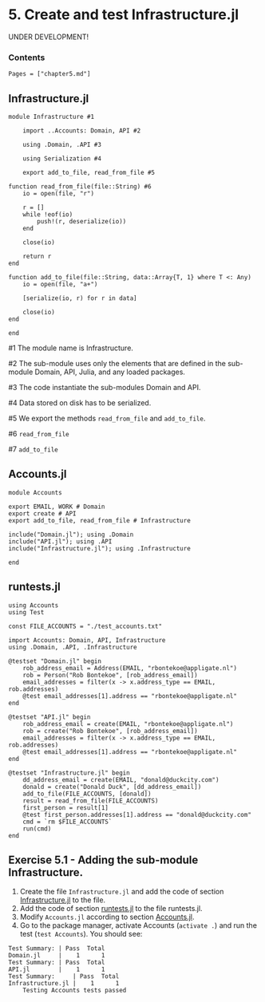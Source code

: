 # 5. Create and test Infrastructure.jl

UNDER DEVELOPMENT!

### Contents

```@contents
Pages = ["chapter5.md"]
```

## Infrastructure.jl

```
module Infrastructure #1

    import ..Accounts: Domain, API #2

    using .Domain, .API #3

    using Serialization #4

    export add_to_file, read_from_file #5

function read_from_file(file::String) #6
    io = open(file, "r")

    r = []
    while !eof(io)
        push!(r, deserialize(io))
    end

    close(io)

    return r
end

function add_to_file(file::String, data::Array{T, 1} where T <: Any)
    io = open(file, "a+")

    [serialize(io, r) for r in data]

    close(io)
end

end

```

\#1 The module name is Infrastructure.

\#2 The sub-module uses only the elements that are defined in the sub-module Domain, API, Julia, and any loaded packages.

\#3 The code instantiate the sub-modules Domain and API.

\#4 Data stored on disk has to be serialized.

\#5 We export the methods `read_from_file` and `add_to_file`.

\#6 `read_from_file`

\#7 `add_to_file`


## Accounts.jl

```
module Accounts

export EMAIL, WORK # Domain
export create # API
export add_to_file, read_from_file # Infrastructure

include("Domain.jl"); using .Domain
include("API.jl"); using .API
include("Infrastructure.jl"); using .Infrastructure

end
```

## runtests.jl
```
using Accounts
using Test

const FILE_ACCOUNTS = "./test_accounts.txt"

import Accounts: Domain, API, Infrastructure
using .Domain, .API, .Infrastructure

@testset "Domain.jl" begin
    rob_address_email = Address(EMAIL, "rbontekoe@appligate.nl")
    rob = Person("Rob Bontekoe", [rob_address_email])
    email_addresses = filter(x -> x.address_type == EMAIL, rob.addresses)
    @test email_addresses[1].address == "rbontekoe@appligate.nl"
end

@testset "API.jl" begin
    rob_address_email = create(EMAIL, "rbontekoe@appligate.nl")
    rob = create("Rob Bontekoe", [rob_address_email])
    email_addresses = filter(x -> x.address_type == EMAIL, rob.addresses)
    @test email_addresses[1].address == "rbontekoe@appligate.nl"
end

@testset "Infrastructure.jl" begin
    dd_address_email = create(EMAIL, "donald@duckcity.com")
    donald = create("Donald Duck", [dd_address_email])
    add_to_file(FILE_ACCOUNTS, [donald])
    result = read_from_file(FILE_ACCOUNTS)
    first_person = result[1]
    @test first_person.addresses[1].address == "donald@duckcity.com"
    cmd = `rm $FILE_ACCOUNTS`
    run(cmd)
end

```

## Exercise 5.1 - Adding the sub-module Infrastructure.

1. Create the file `Infrastructure.jl` and add the code of section [Infrastructure.jl](#Infrastructure.jl-1) to the file.
2. Add the code of section [runtests.jl](#runtests.jl-1) to the file runtests.jl.
3. Modify  `Accounts.jl` according to section [Accounts.jl](#Accounts.jl-1).
4. Go to the package manager, activate Accounts (`activate .`) and run the test (`test Accounts`). You should see:

```
Test Summary: | Pass  Total
Domain.jl     |    1      1
Test Summary: | Pass  Total
API.jl        |    1      1
Test Summary:     | Pass  Total
Infrastructure.jl |    1      1
    Testing Accounts tests passed
```
